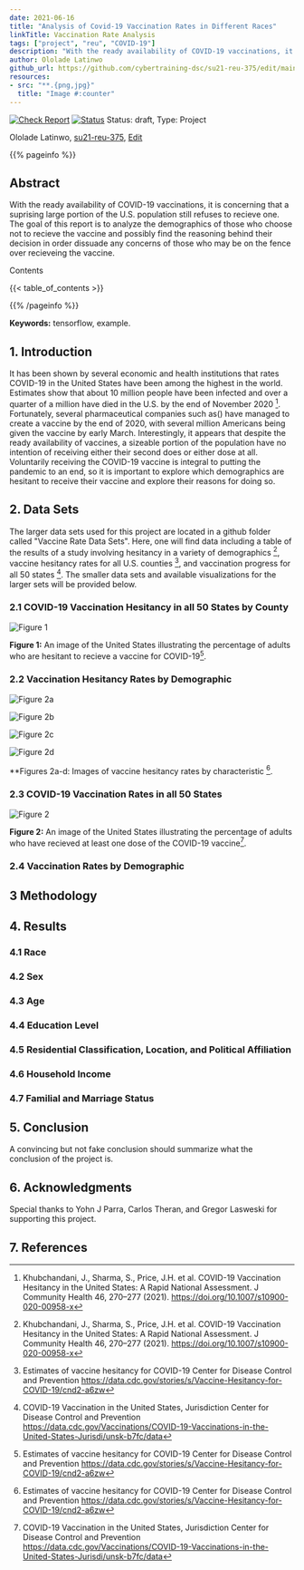 ```yaml
---
date: 2021-06-16
title: "Analysis of Covid-19 Vaccination Rates in Different Races"
linkTitle: Vaccination Rate Analysis
tags: ["project", "reu", "COVID-19"]
description: "With the ready availability of COVID-19 vaccinations, it is concerning that a suprising large portion of the U.S. population still refuses to recieve one. The goal of this report is to analyze the demographics of those who choose not to recieve the vaccine and possibly find the reasoning behind their decision in order dissuade any concerns of those who may be on the fence over recieveing the vaccine."
author: Ololade Latinwo
github_url: https://github.com/cybertraining-dsc/su21-reu-375/edit/main/project/index.md
resources:
- src: "**.{png,jpg}"
  title: "Image #:counter"
---
```


[![Check Report](https://github.com/cybertraining-dsc/su21-reu-375/workflows/Check%20Report/badge.svg)](https://github.com/cybertraining-dsc/su21-reu-375/actions)
[![Status](https://github.com/cybertraining-dsc/su21-reu-375/workflows/Status/badge.svg)](https://github.com/cybertraining-dsc/su21-reu-375/actions)
Status: draft, Type: Project


Ololade Latinwo, [su21-reu-375](https://github.com/cybertraining-dsc/su21-reu-375), [Edit](https://github.com/cybertraining-dsc/su21-reu-375/blob/main/project/index.md)

{{% pageinfo %}}

## Abstract

With the ready availability of COVID-19 vaccinations, it is concerning that a suprising large portion of the U.S. population still refuses to recieve one. The goal of this report is to analyze the demographics of those who choose not to recieve the vaccine and possibly find the reasoning behind their decision in order dissuade any concerns of those who may be on the fence over recieveing the vaccine.


Contents

{{< table_of_contents >}}

{{% /pageinfo %}}

**Keywords:** tensorflow, example. 

## 1. Introduction

It has been shown by several economic and health institutions that rates COVID-19 in the United States have been among the highest in the world. Estimates show that about 10 million people have been infected and over a quarter of a million have died in the U.S. by the end of November 2020 [^1]. Fortunately, several pharmaceutical companies such as() have managed to create a vaccine by the end of 2020, with several million Americans being given the vaccine by early March. Interestingly, it appears that despite the ready availability of vaccines, a sizeable portion of the population have no intention of receiving either their second does or either dose at all. Voluntarily receiving the COVID-19 vaccine is integral to putting the pandemic to an end, so it is important to explore which demographics are hesitant to receive their vaccine and explore their reasons for doing so. 


## 2. Data Sets

The larger data sets used for this project are located in a github folder called "Vaccine Rate Data Sets". Here, one will find data including a table of the results of a study involving hesitancy in a variety of demographics [^1], vaccine hesitancy rates for all U.S. counties [^2], and vaccination progress for all 50 states [^3]. The smaller data sets and available visualizations for the larger sets will be provided below. 

### 2.1 COVID-19 Vaccination Hesitancy in all 50 States by County

![Figure 1](https://github.com/cybertraining-dsc/su21-reu-375/blob/b624e0213bad00132fe7ec9762730466aa4210b3/Pictures/USA%20Vaccine%20Hesitancy.jpg)

**Figure 1:** An image of the United States illustrating the percentage of adults who are hesitant to recieve a vaccine for COVID-19[^2].

### 2.2 Vaccination Hesitancy Rates by Demographic

![Figure 2a](https://github.com/cybertraining-dsc/su21-reu-375/blob/b89d46fedf16c94b543512c2e1999a1d6e2d4baa/Pictures/Vaccination%20Rate%20by%20Age.jpg)

![Figure 2b](https://github.com/cybertraining-dsc/su21-reu-375/blob/b89d46fedf16c94b543512c2e1999a1d6e2d4baa/Pictures/Vaccination%20Rate%20by%20Education%20Level.jpg)

![Figure 2c](https://github.com/cybertraining-dsc/su21-reu-375/blob/b89d46fedf16c94b543512c2e1999a1d6e2d4baa/Pictures/Vaccination%20Rate%20by%20Race%20and%20Ethnicity.jpg)

![Figure 2d](https://github.com/cybertraining-dsc/su21-reu-375/blob/b89d46fedf16c94b543512c2e1999a1d6e2d4baa/Pictures/Vaccination%20Rate%20by%20Sex.jpg)

**Figures 2a-d: Images of vaccine hesitancy rates by characteristic [^2].

### 2.3 COVID-19 Vaccination Rates in all 50 States 

![Figure 2](https://github.com/cybertraining-dsc/su21-reu-375/blob/e13597076f290e67ddc888ec8ac2a7f6fbf8a3ad/Pictures/USA%20Vaccine%20.jpg)

**Figure 2:** An image of the United States illustrating the percentage of adults who have recieved at least one dose of the COVID-19 vaccine[^3].

### 2.4 Vaccination Rates by Demographic 


## 3 Methodology

## 4. Results

### 4.1 Race

### 4.2 Sex

### 4.3 Age

### 4.4 Education Level

### 4.5 Residential Classification, Location, and Political Affiliation

### 4.6 Household Income

### 4.7 Familial and Marriage Status

 
## 5. Conclusion

A convincing but not fake conclusion should summarize what the conclusion of the project is.


## 6. Acknowledgments

Special thanks to Yohn J Parra, Carlos Theran, and Gregor Lasweski for supporting this project. 


## 7. References

[^1]: Khubchandani, J., Sharma, S., Price, J.H. et al. 
      COVID-19 Vaccination Hesitancy in the United States: A Rapid National Assessment. 
      J Community Health 46, 270–277 (2021). 
      https://doi.org/10.1007/s10900-020-00958-x


[^2]: Estimates of vaccine hesitancy for COVID-19
      Center for Disease Control and Prevention 
      https://data.cdc.gov/stories/s/Vaccine-Hesitancy-for-COVID-19/cnd2-a6zw


[^3]: COVID-19 Vaccination in the United States, Jurisdiction
      Center for Disease Control and Prevention 
      https://data.cdc.gov/Vaccinations/COVID-19-Vaccinations-in-the-United-States-Jurisdi/unsk-b7fc/data


[^4]: Household Pulse Survey COVID-19 Vaccination Tracker 
      United States Census Bureau  
      https://www.census.gov/library/visualizations/interactive/household-pulse-survey-covid-19-vaccination-tracker.html


[^5]:



[^6]:

      
      
